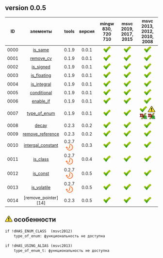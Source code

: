 ﻿
[P]: ../../icons/progress.png
[V]: ../../icons/success.png
[X]: ../../icons/failed.png
[D]: ../../icons/danger.png
[E]: ../../icons/empty.png
[N]: ../../icons/na.png

version 0.0.5
---
| **ID** | элементы                | tools           | версия | mingw 830, 720 710 | msvc 2019, 2017, 2015 | msvc 2013, 2012, 2010, 2008             |  
|:------:|:-----------------------:|:---------------:|:------:|:------------------:|:---------------------:|:---------------------------------------:|  
|  0000  | [is_same][00]           | 0.1.9           | 0.0.1  |   [![V]][MINGW]    |  [![V]][VS-NEW]       | [![V]][VS-OLD]                          |  
|  0001  | [remove_cv][01]         | 0.1.9           | 0.0.1  |   [![V]][MINGW]    |  [![V]][VS-NEW]       | [![V]][VS-OLD]                          |  
|  0002  | [is_signed][02]         | 0.1.9           | 0.0.1  |   [![V]][MINGW]    |  [![V]][VS-NEW]       | [![V]][VS-OLD]                          |  
|  0003  | [is_floating][03]       | 0.1.9           | 0.0.1  |   [![V]][MINGW]    |  [![V]][VS-NEW]       | [![V]][VS-OLD]                          |  
|  0004  | [is_integral][04]       | 0.1.9           | 0.0.1  |   [![V]][MINGW]    |  [![V]][VS-NEW]       | [![V]][VS-OLD]                          |  
|  0005  | [conditional][05]       | 0.1.9           | 0.0.1  |   [![V]][MINGW]    |  [![V]][VS-NEW]       | [![V]][VS-OLD]                          |  
|  0006  | [enable_if][06]         | 0.1.9           | 0.0.1  |   [![V]][MINGW]    |  [![V]][VS-NEW]       | [![V]][VS-OLD]                          |  
|  0007  | [type_of_enum][07]      | 0.1.9           | 0.0.1  |   [![V]][MINGW]    |  [![V]][VS-NEW]       | [![V]][0] [![D]][2] [![N]][1] [![N]][2] |  
|  0008  | [decay][08]             | 0.2.3           | 0.0.2  |   [![V]][MINGW]    |  [![V]][VS-NEW]       | [![V]][VS-OLD]                          |  
|  0009  | [remove_reference][09]  | 0.2.3           | 0.0.2  |   [![V]][MINGW]    |  [![V]][VS-NEW]       | [![V]][VS-OLD]                          |  
|  0010  | [intergal_constant][10] | 0.2.7 [![P]][M] | 0.0.3  |   [![V]][MINGW]    |  [![V]][VS-NEW]       | [![V]][VS-OLD]                          |  
|  0011  | [is_class][11]          | 0.2.7 [![P]][M] | 0.0.4  |   [![V]][MINGW]    |  [![V]][VS-NEW]       | [![V]][VS-OLD]                          |  
|  0012  | [is_const][12]          | 0.2.7 [![P]][M] | 0.0.5  |   [![V]][MINGW]    |  [![V]][VS-NEW]       | [![V]][VS-OLD]                          |  
|  0013  | [is_volatile][13]       | 0.2.7 [![P]][M] | 0.0.5  |   [![V]][MINGW]    |  [![V]][VS-NEW]       | [![V]][VS-OLD]                          |  
|  0014  | [remove_pointer][14]    | 0.2.3           | 0.0.5  |   [![V]][MINGW]    |  [![V]][VS-NEW]       | [![V]][VS-OLD]                          |  


[M]:       #traits          "метафункции для обработки типов"  
[MINGW]:   #mingw-new       "поддержка компиляторов mingw"  
[VS-NEW]:  #msvc-new        "поддержка новых компиляторов msvc"  
[VS-OLD]:  #msvc-old        "поддержка старых компиляторов msvc"  
[0]:       #msvc-old        "поддержка старых компиляторов msvc"  
[1]:       #-особенности    "type_of_enum: требуется msvc2012 или более новая"  
[2]:       #-особенности    "type_of_enum_t: требуется msvc2013 или более новая"  

[00]: #is_same           "метафункция: true, если типы идентичны"  
[01]: #remove_cv         "метафункция: удаляет квалификаторы"  
[02]: #is_signed         "метафункция: true, если тип - знаковый"  
[03]: #is_floating       "метафункция: true, если тип - дробное число"  
[04]: #is_integral       "метафункция: true, если тип - интегральное число"  
[05]: #conditional       "метафункция: если первый аргумент - true, результат - первый тип, иначе - второй тип"  
[06]: #enable_if         "метафункция: если первый аргумент - false, шаблон не скомпилируется"  
[07]: #type_of_enum      "метафункция: возвращает underlying_type"  
[08]: #decay             "метафункция: разложение типа до осново-образующего"  
[09]: #remove_reference  "метафункция: удаляет ссылочную семантику"  
[10]: #intergal_constant "тип-значение"  
[11]: #is_class          "метафункция: true, если тип - классовый"  
[12]: #is_const          "метафункция: true, если тип - констатный" 
[13]: #is_volatile       "метафункция: true, если тип - волатильный" 

[![D]][M] особенности
---------------------

```
if !dHAS_ENUM_CLASS  (msvc2012)
    type_of_enum: функциональность не доступна

if !dHAS_USING_ALIAS (msvc2013)
    type_of_enum_t: функциональность не доступна

```

